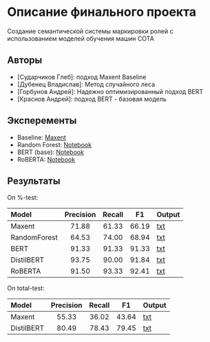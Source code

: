 # Описание финального проекта

Cоздание семантической системы маркировки ролей с использованием моделей обучения машин СОТА

## Авторы

- [Сударчиков Глеб]: подход Maxent Baseline
- [Дубенец Владислав]: Метод случайного леса
- [Горбунов Андрей]: Надежно оптимизированный подход BERT
- [Краснов Андрей]: подход BERT - базовая модель

## Эксперементы

- Baseline: [Maxent](./src/Maxent)
- Random Forest: [Notebook](./src/RandomForest.ipynb)
- BERT (base): [Notebook](./src/bert_based.ipynb)
- RoBERTA: [Notebook](./src/hf_transformer_roberta.ipynb)

## Результаты

On %-test:

| Model                     | Precision | Recall |    F1     | Output                                              |
| :------------------------ | :-------: | :----: | :-------: | :-------------------------------------------------- |
| Maxent                    |   71.88   | 61.33  |   66.19   | [txt](./out/%-out/test-out-maxent.txt)              |
| RandomForest              |   64.53   | 74.00  |   68.94   | [txt](./out/%-out/test-out-rf.txt)                  |
| BERT                      |   91.33   | 91.33  |   91.33   | [txt](./out/%-out/test-out-bert.txt)                |
| DistilBERT                |   93.75   | 90.00  |   91.84   | [txt](./out/%-out/test-out-distilbert.txt)          |
| RoBERTA                   |   91.50   | 93.33  |   92.41   | [txt](./out/%-out/test-out-RoBERTA.txt)             |

On total-test:

| Model      | Precision | Recall |  F1   | Output                                         |
| :--------- | :-------: | :----: | :---: | :--------------------------------------------- |
| Maxent     |   55.33   | 36.02  | 43.64 | [txt](./out/total-out/test-out-maxent.txt)     |
| DistilBERT |   80.49   | 78.43  | 79.45 | [txt](./out/total-out/test-out-distilbert.txt) |
